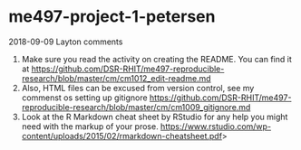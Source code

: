 # me497-project-1-petersen

2018-09-09 Layton comments

1. Make sure you read the activity on creating the README. You can find it at <https://github.com/DSR-RHIT/me497-reproducible-research/blob/master/cm/cm1012_edit-readme.md> 
2. Also, HTML files can be excused from version control, see my commenst os setting up gitignore  <https://github.com/DSR-RHIT/me497-reproducible-research/blob/master/cm/cm1009_gitignore.md> 
3. Look at the R Markdown cheat sheet by RStudio for any help you might need with the markup of your prose.  <https://www.rstudio.com/wp-content/uploads/2015/02/rmarkdown-cheatsheet.pdf>> 
